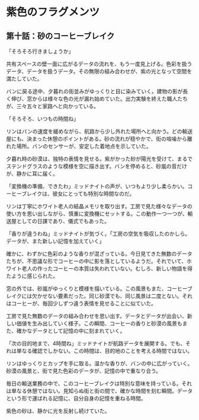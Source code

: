 # 紫色のフラグメンツ
## 第十話：砂のコーヒーブレイク

「そろそろ行きましょうか」

共有スペースの壁一面に広がるデータの流れを、もう一度見上げる。色彩を扱うデータ、データを扱うデータ。その無限の組み合わせが、紫の光となって空間を満たしていた。

バンに戻る途中、夕暮れの街並みがゆっくりと目に染みていく。建物の影が長く伸び、窓からは様々な色の光が漏れ始めていた。出力実験を終えた職人たちが、三々五々と家路へと向かっている。

「そろそろ、いつもの時間ね」

リンはバンの速度を緩めながら、航路から少し外れた場所へと向かう。どの輸送屋にも、決まった休憩のポイントがある。砂の流れが穏やかで、街の喧噪から離れた場所。バンのセンサーが、安定した着地点を示していた。

夕暮れ時の砂漠は、独特の表情を見せる。紫がかった砂が陽光を受けて、まるでステンドグラスのような模様を空に描き出す。バンを停めると、砂嵐の音だけが、静かに耳に届く。

「変換機の準備、できたわ」ミッドナイトの声が、いつもより少し柔らかい。コーヒーブレイクは、彼女にとっても特別な時間なのだ。

リンは丁寧にホワイト老人の結晶メモリを取り出す。工房で見た様々なデータの使い方を思い出しながら、慎重に変換機にセットする。この動作一つ一つが、輸送屋としての日課であり、儀式でもあった。

「香りが違うわね」ミッドナイトが気づく。「工房の空気を吸収したのかしら。データが、また新しい記憶を加えていく」

確かに、わずかに色彩のような香りが混ざっている。今日見てきた無数のデータたちが、不思議な形でコーヒーの中に影を落としているようだ。それでいて、ホワイト老人の作ったコーヒーの本質は失われていない。むしろ、新しい物語を得たように感じられた。

窓の外では、砂嵐がゆっくりと模様を描いている。この風景もまた、コーヒーブレイクには欠かせない要素だった。同じ砂漠でも、同じ風景は二度とない。それはコーヒーが、毎回少しずつ違う表情を見せることに似ていた。

工房で見た無数のデータの組み合わせを思い出す。データとデータが出会い、新しい価値を生み出していく様子。この瞬間、コーヒーの香りと砂漠の風景もまた、確かなデータとして記憶の中に刻まれていく。

「次の目的地まで、4時間ね」ミッドナイトが航路データを展開する。でも、それは単なる確認でしかない。この時間は、目的地のことを考える時間ではない。

リンはゆっくりとカップを手に取る。温かな香りが、バンの中に広がっていく。砂漠の風景と、街で見た色彩のデータが、記憶の中で重なり合う。

毎日の輸送業務の中で、このコーヒーブレイクは特別な意味を持っている。それは単なる休憩ではない。見知らぬ街と街の間で、確かな時間を刻む瞬間。データという形で運ばれる記憶に、自分自身の記憶を重ねる時間。

紫色の砂は、静かに光を反射し続けていた。

